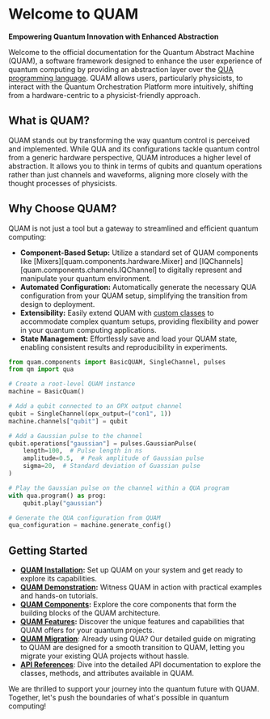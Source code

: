 # Welcome to QUAM

**Empowering Quantum Innovation with Enhanced Abstraction**

Welcome to the official documentation for the Quantum Abstract Machine (QUAM), a software framework designed to enhance the user experience of quantum computing by providing an abstraction layer over the [QUA programming language](https://docs.quantum-machines.co/). QUAM allows users, particularly physicists, to interact with the Quantum Orchestration Platform more intuitively, shifting from a hardware-centric to a physicist-friendly approach.

## What is QUAM?

QUAM stands out by transforming the way quantum control is perceived and implemented. While QUA and its configurations tackle quantum control from a generic hardware perspective, QUAM introduces a higher level of abstraction. It allows you to think in terms of qubits and quantum operations rather than just channels and waveforms, aligning more closely with the thought processes of physicists.

## Why Choose QUAM?

QUAM is not just a tool but a gateway to streamlined and efficient quantum computing:

<div class="grid" markdown>

- **Component-Based Setup:** Utilize a standard set of QUAM components like [Mixers][quam.components.hardware.Mixer] and [IQChannels][quam.components.channels.IQChannel] to digitally represent and manipulate your quantum environment.
- **Automated Configuration:** Automatically generate the necessary QUA configuration from your QUAM setup, simplifying the transition from design to deployment.
- **Extensibility:** Easily extend QUAM with [custom classes](components/custom-components.md) to accommodate complex quantum setups, providing flexibility and power in your quantum computing applications.
- **State Management:** Effortlessly save and load your QUAM state, enabling consistent results and reproducibility in experiments.

```python
from quam.components import BasicQUAM, SingleChannel, pulses
from qm import qua

# Create a root-level QUAM instance
machine = BasicQuam()

# Add a qubit connected to an OPX output channel
qubit = SingleChannel(opx_output=("con1", 1))
machine.channels["qubit"] = qubit

# Add a Gaussian pulse to the channel
qubit.operations["gaussian"] = pulses.GaussianPulse(
    length=100,  # Pulse length in ns
    amplitude=0.5,  # Peak amplitude of Gaussian pulse
    sigma=20,  # Standard deviation of Guassian pulse
)

# Play the Gaussian pulse on the channel within a QUA program
with qua.program() as prog:
    qubit.play("gaussian")

# Generate the QUA configuration from QUAM
qua_configuration = machine.generate_config()
```

</div>

## Getting Started

- **[QUAM Installation](installation.md):** Set up QUAM on your system and get ready to explore its capabilities.
- **[QUAM Demonstration](demonstration.md):** Witness QUAM in action with practical examples and hands-on tutorials.
- **[QUAM Components](components/index.md):** Explore the core components that form the building blocks of the QUAM architecture.
- **[QUAM Features](features/index.md):** Discover the unique features and capabilities that QUAM offers for your quantum projects.
- **[QUAM Migration](migrating-to-quam.md)**: Already using QUA? Our detailed guide on migrating to QUAM are designed for a smooth transition to QUAM, letting you migrate your existing QUA projects without hassle.
- **[API References](API_references/index.md)**: Dive into the detailed API documentation to explore the classes, methods, and attributes available in QUAM.

We are thrilled to support your journey into the quantum future with QUAM. Together, let's push the boundaries of what's possible in quantum computing!
